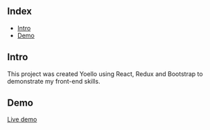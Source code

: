 ## Index

- [Intro](#intro)
- [Demo](#demo)

## Intro

This project was created Yoello using React, Redux and Bootstrap to demonstrate my front-end skills.

## Demo

[Live demo](http://yoello.iding.ir)
